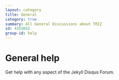 ```yaml
---
layout: category
title: General
category: true
summary: All General Discussions about TRIZ
id: 4355652
group-id: help
---
```


# General help

Get help with any aspect of the Jekyll Disqus Forum.
